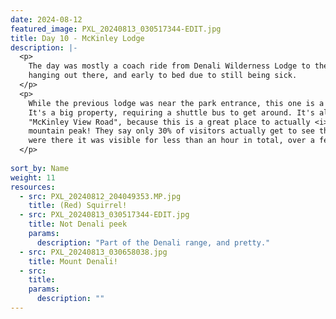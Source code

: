 ```yaml
---
date: 2024-08-12
featured_image: PXL_20240813_030517344-EDIT.jpg
title: Day 10 - McKinley Lodge
description: |-
  <p>
    The day was mostly a coach ride from Denali Wilderness Lodge to the McKinley Princess Wilderness Lodge,
    hanging out there, and early to bed due to still being sick.
  </p>
  <p>
    While the previous lodge was near the park entrance, this one is a bit out in the middle of nowhere!
    It's a big property, requiring a shuttle bus to get around. It's also on a street aptly named
    "McKinley View Road", because this is a great place to actually <i>see</i> the Denali (formerly McKinley)
    mountain peak! They say only 30% of visitors actually get to see the mountain. Indeed, in the two days we
    were there it was visible for less than an hour in total, over a few times the peek peaked out.
  </p>
  
sort_by: Name
weight: 11
resources:
  - src: PXL_20240812_204049353.MP.jpg
    title: (Red) Squirrel!
  - src: PXL_20240813_030517344-EDIT.jpg
    title: Not Denali peek
    params:
      description: "Part of the Denali range, and pretty."
  - src: PXL_20240813_030658038.jpg
    title: Mount Denali!
  - src:
    title:
    params:
      description: ""
---
```

